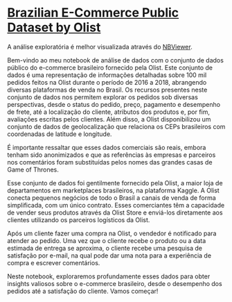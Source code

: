 # [Brazilian E-Commerce Public Dataset by Olist](https://www.kaggle.com/datasets/olistbr/brazilian-ecommerce)

A análise exploratória é melhor visualizada através do [NBViewer](https://nbviewer.org/github/hmantovani/olist/blob/main/EDA_olist.nb.html).

Bem-vindo ao meu notebook de análise de dados com o conjunto de dados público do e-commerce brasileiro fornecido pela Olist. Este conjunto de dados é uma representação de informações detalhadas sobre 100 mil pedidos feitos na Olist durante o período de 2016 a 2018, abrangendo diversas plataformas de venda no Brasil. Os recursos presentes neste conjunto de dados nos permitem explorar os pedidos sob diversas perspectivas, desde o status do pedido, preço, pagamento e desempenho de frete, até a localização do cliente, atributos dos produtos e, por fim, avaliações escritas pelos clientes. Além disso, a Olist disponibilizou um conjunto de dados de geolocalização que relaciona os CEPs brasileiros com coordenadas de latitude e longitude.

É importante ressaltar que esses dados comerciais são reais, embora tenham sido anonimizados e que as referências às empresas e parceiros nos comentários foram substituídas pelos nomes das grandes casas de Game of Thrones.

Esse conjunto de dados foi gentilmente fornecido pela Olist, a maior loja de departamentos em marketplaces brasileiros, na plataforma Kaggle. A Olist conecta pequenos negócios de todo o Brasil a canais de venda de forma simplificada, com um único contrato. Esses comerciantes têm a capacidade de vender seus produtos através da Olist Store e enviá-los diretamente aos clientes utilizando os parceiros logísticos da Olist.

Após um cliente fazer uma compra na Olist, o vendedor é notificado para atender ao pedido. Uma vez que o cliente recebe o produto ou a data estimada de entrega se aproxima, o cliente recebe uma pesquisa de satisfação por e-mail, na qual pode dar uma nota para a experiência de compra e escrever comentários.

Neste notebook, exploraremos profundamente esses dados para obter insights valiosos sobre o e-commerce brasileiro, desde o desempenho dos pedidos até a satisfação do cliente. Vamos começar!
